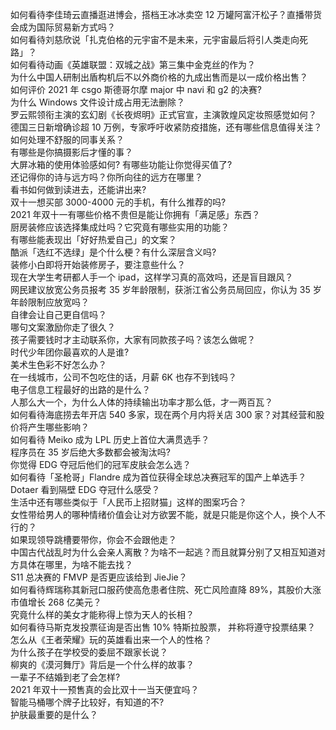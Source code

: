 如何看待李佳琦云直播逛进博会，搭档王冰冰卖空 12 万罐阿富汗松子？直播带货会成为国际贸易新方式吗？  
如何看待刘慈欣说「扎克伯格的元宇宙不是未来，元宇宙最后将引人类走向死路」？  
如何看待动画《英雄联盟：双城之战》第三集中金克丝的作为？  
为什么中国人研制出盾构机后不以外商价格的九成出售而是以一成价格出售？  
如何评价 2021 年 csgo 斯德哥尔摩 major 中 navi 和 g2 的决赛?  
为什么 Windows 文件设计成占用无法删除？  
罗云熙领衔主演的玄幻剧《长夜烬明》正式官宣，主演敦煌风定妆照感觉如何？  
德国三日新增确诊超 10 万例，专家呼吁收紧防疫措施，还有哪些信息值得关注？  
如何处理不舒服的同事关系？  
有哪些是你搞摄影后才懂的事？  
大屏冰箱的使用体验感如何? 有哪些功能让你觉得买值了?  
还记得你的诗与远方吗？你所向往的远方在哪里？  
看书如何做到读进去，还能讲出来?  
双十一想买部 3000-4000 元的手机，有什么推荐的吗?  
2021 年双十一有哪些价格不贵但是能让你拥有「满足感」东西？  
厨房装修应该选择集成灶吗？它究竟有哪些实用的功能？  
有哪些能表现出「好好热爱自己」的文案？  
酷派「选红不选绿」是个什么梗？有什么深层含义吗?  
装修小白即将开始装修房子，要注意些什么？  
现在大学生考研都人手一个 ipad，这样学习真的高效吗，还是盲目跟风？  
网民建议放宽公务员报考 35 岁年龄限制，获浙江省公务员局回应，你认为 35 岁年龄限制应放宽吗？  
自律会让自己更自信吗？  
哪句文案激励你走了很久？  
孩子需要钱时才主动联系你，大家有同款孩子吗？该怎么做呢？  
时代少年团你最喜欢的人是谁?  
美术生色彩不好怎么办？  
在一线城市，公司不包吃住的话，月薪 6K 也存不到钱吗？  
电子信息工程最好的出路的是什么？  
人那么大一个，为什么人体的持续输出功率才那么低，才一两百瓦？  
如何看待海底捞去年开店 540 多家，现在两个月内将关店 300 家？对其经营和股价将产生哪些影响？  
如何看待 Meiko 成为 LPL 历史上首位大满贯选手？  
程序员在 35 岁后绝大多数都会被淘汰吗?  
你觉得 EDG 夺冠后他们的冠军皮肤会怎么选？  
如何看待「圣枪哥」Flandre 成为首位获得全球总决赛冠军的国产上单选手？  
Dotaer 看到隔壁 EDG 夺冠什么感受？  
生活中还有哪些类似于「人民币上招财猫」这样的图案巧合？  
女性带给男人的哪种情绪价值会让对方欲罢不能，就是只能是你这个人，换个人不行的？  
如果现领导跳槽要带你，你会不会跟他走？  
中国古代战乱时为什么会亲人离散？为啥不一起逃？而且就算分别了又相互知道对方具体在哪里，为啥不能去找？  
S11 总决赛的 FMVP 是否更应该给到 JieJie？  
如何看待辉瑞称其新冠口服药使高危患者住院、死亡风险直降 89%，其股价大涨市值增长 268 亿美元？  
究竟什么样的美女才能称得上惊为天人的长相？  
如何看待马斯克发投票征询是否出售 10% 特斯拉股票， 并称将遵守投票结果？  
怎么从《王者荣耀》玩的英雄看出来一个人的性格？  
为什么孩子在学校受的委屈不跟家长说？  
柳爽的《漠河舞厅》背后是一个什么样的故事？  
一辈子不结婚到老了会怎样?  
2021 年双十一预售真的会比双十一当天便宜吗？  
智能马桶哪个牌子比较好，有知道的不?  
护肤最重要的是什么？  
